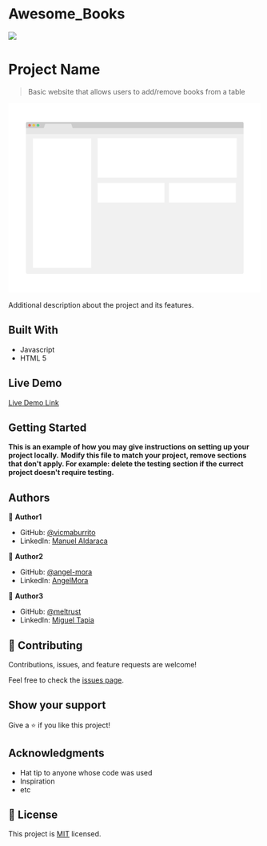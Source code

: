 # Awesome_Books

![](https://img.shields.io/badge/Microverse-blueviolet)

# Project Name

> Basic website that allows users to add/remove books from a table

![screenshot](./app_screenshot.png)

Additional description about the project and its features.

## Built With

- Javascript
- HTML 5

## Live Demo

[Live Demo Link](https://livedemo.com)


## Getting Started

**This is an example of how you may give instructions on setting up your project locally.**
**Modify this file to match your project, remove sections that don't apply. For example: delete the testing section if the currect project doesn't require testing.**


## Authors

👤 **Author1**

- GitHub: [@vicmaburrito](https://github.com/vicmaburrito)
- LinkedIn: [Manuel Aldaraca](https://www.linkedin.com/in/manuel-aldaraca)

👤 **Author2**

- GitHub: [@angel-mora](https://github.com/angel-mora)
- LinkedIn: [AngelMora](https://github.com/angel-mora)

👤 **Author3**

- GitHub: [@meltrust](https://github.com/meltrust)
- LinkedIn: [Miguel Tapia](https://www.linkedin.com/in/meltrust)

## 🤝 Contributing

Contributions, issues, and feature requests are welcome!

Feel free to check the [issues page](../../issues/).

## Show your support

Give a ⭐️ if you like this project!

## Acknowledgments

- Hat tip to anyone whose code was used
- Inspiration
- etc

## 📝 License

This project is [MIT](./MIT.md) licensed.
